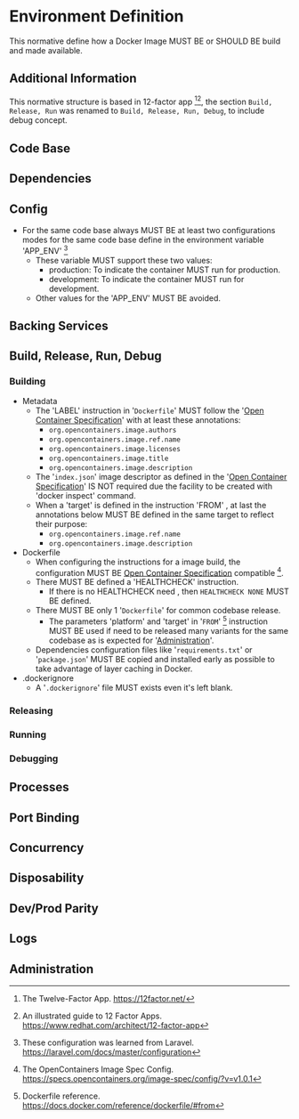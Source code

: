# Environment Definition

This normative define how a Docker Image MUST BE or SHOULD BE build and made available.

## Additional Information

This normative structure is based in 12-factor app [^1][^2], the section `Build, Release, Run` was renamed to `Build, Release, Run, Debug`, to include debug concept.

## Code Base

## Dependencies

## Config

-   For the same code base always MUST BE at least two configurations modes for the same code base define in the environment variable 'APP_ENV' [^app_env]
    -   These variable MUST support these two values:
        -   production: To indicate the container MUST run for production.
        -   development: To indicate the container MUST run for development.
    -   Other values for the 'APP_ENV' MUST BE avoided.

## Backing Services

## Build, Release, Run, Debug

### Building

-   Metadata
    -   The 'LABEL' instruction in '`Dockerfile`' MUST follow the '[Open Container Specification](../../../../../External/Engineering/Software%20Engineering/Containerization/Specifications/Open%20Container%20Specification.md)' with at least these annotations:
        -   `org.opencontainers.image.authors`
        -   `org.opencontainers.image.ref.name`
        -   `org.opencontainers.image.licenses`
        -   `org.opencontainers.image.title`
        -   `org.opencontainers.image.description`
    -   The '`index.json`' image descriptor as defined in the '[Open Container Specification](../../../../../External/Engineering/Software%20Engineering/Containerization/Specifications/Open%20Container%20Specification.md)' IS NOT required due the facility to be created with 'docker inspect' command.
    -   When a 'target' is defined in the instruction 'FROM' , at last the annotations below MUST BE defined in the same target to reflect their purpose:
        -   `org.opencontainers.image.ref.name`
        -   `org.opencontainers.image.description`
-   Dockerfile
    -   When configuring the instructions for a image build, the configuration MUST BE [Open Container Specification](../../../../../External/Engineering/Software%20Engineering/Containerization/Specifications/Open%20Container%20Specification.md) compatible [^ImageSpec].
    -   There MUST BE defined a 'HEALTHCHECK' instruction.
        -   If there is no HEALTHCHECK need , then `HEALTHCHECK NONE` MUST BE defined.
    -   There MUST BE only 1 '`Dockerfile`' for common codebase release.
        -   The parameters 'platform' and 'target' in '`FROM`' [^FROM] instruction MUST BE used if need to be released many variants for the same codebase as is expected for '[Administration](#administration)'.
    -   Dependencies configuration files like '`requirements.txt`' or '`package.json`' MUST BE copied and installed early as possible to take advantage of layer caching in Docker.
-   .dockerignore
    -   A '`.dockerignore`' file MUST exists even it's left blank.

### Releasing

### Running

### Debugging

## Processes

## Port Binding

## Concurrency

## Disposability

## Dev/Prod Parity

## Logs

## Administration

[^1]: The Twelve-Factor App. <https://12factor.net/>
[^2]: An illustrated guide to 12 Factor Apps. <https://www.redhat.com/architect/12-factor-app>
[^APP_ENV]: These configuration was learned from Laravel. <https://laravel.com/docs/master/configuration>
[^FROM]: Dockerfile reference. <https://docs.docker.com/reference/dockerfile/#from>
[^ImageSpec]: The OpenContainers Image Spec Config. <https://specs.opencontainers.org/image-spec/config/?v=v1.0.1>
